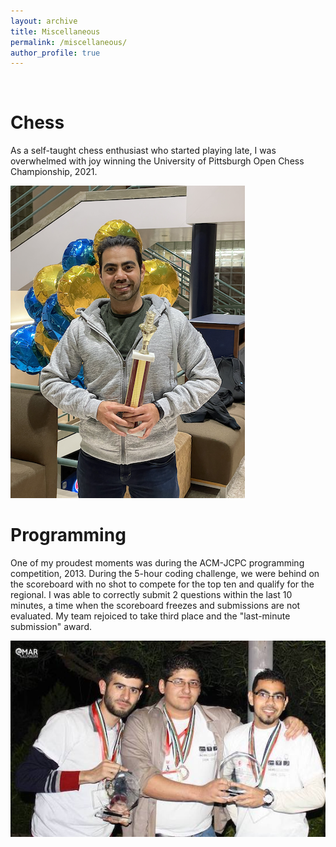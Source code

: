 ```yaml
---
layout: archive
title: Miscellaneous
permalink: /miscellaneous/
author_profile: true
---
```


<br/>

# Chess
As a self-taught chess enthusiast who started playing late, I was overwhelmed with joy winning the University of Pittsburgh Open Chess Championship, 2021. 

<img src="/images/chess_win.png">

<br/>
<!---
# Languages
I was always fascinated by languages as a way to connect with other cultures. This motivated me to learn basic German, Chinese, and Japanese. I can speak three languages; Arabic as a native language, English (I recently passed [Duolingo test](/files/duolingo.pdf) with a 145 score), and Spanish. I am currently working towards the Spanish Intermediate proficiency certificate. My next step is to work on my Chinese as a fourth language.-->

<!--
# Personal Computing Machine
For researchers in Machine Learning and NLP, accessibility to hardware resources is essential for learning and running experiments. Unfortunately, I didn't have access to such resources. I temporarily relied on google colab while building my low-budget powerful machine. The project lasted 5 months, during which I collected each part individually and built a machine able to run most deep-learning models. My practice enabled me to land an internship at the Collaboratory Against Hate research center.
--
img src="/images/beast.png"
-->

# Programming
One of my proudest moments was during the ACM-JCPC programming competition, 2013. During the 5-hour coding challenge, we were behind on the scoreboard with no shot to compete for the top ten and qualify for the regional. I was able to correctly submit 2 questions within the last 10 minutes, a time when the scoreboard freezes and submissions are not evaluated. My team rejoiced to take third place and the "last-minute submission" award.

<img src="/images/ACM.jpeg">